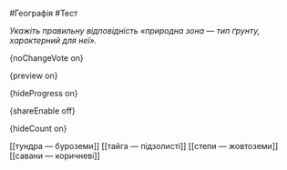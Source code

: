 #Географія #Тест

*Укажіть правильну відповідність «природна зона — тип ґрунту, характерний для неї».*

{noChangeVote on}

{preview on}

{hideProgress on}

{shareEnable off}

{hideCount on}

[[тундра — буроземи]]
[[тайга — підзолисті]]
[[степи — жовтоземи]]
[[савани — коричневі]]
